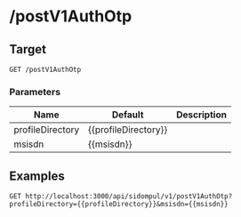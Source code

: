 # /postV1AuthOtp


## Target
```
GET /postV1AuthOtp
```

### Parameters
Name | Default | Description
--- | --- | ---
profileDirectory | {{profileDirectory}} | 
msisdn | {{msisdn}} | 





## Examples

```
GET http://localhost:3000/api/sidompul/v1/postV1AuthOtp?profileDirectory={{profileDirectory}}&msisdn={{msisdn}}


```

